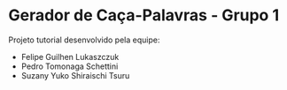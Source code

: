 # Gerador de Caça-Palavras - Grupo 1

Projeto tutorial desenvolvido pela equipe:
* Felipe Guilhen Lukaszczuk
* Pedro Tomonaga Schettini
* Suzany Yuko Shiraischi Tsuru
